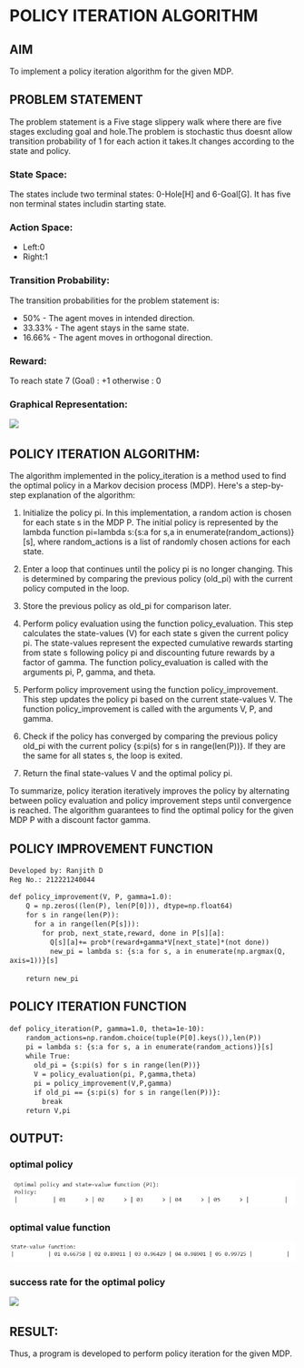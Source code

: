 # POLICY ITERATION ALGORITHM

## AIM
To implement a policy iteration algorithm for the given MDP.

## PROBLEM STATEMENT
The problem statement is a Five stage slippery walk where there are five stages excluding goal and hole.The problem is stochastic thus doesnt allow transition probability of 1 for each action it takes.It changes according to the state and policy.

### State Space:
The states include two terminal states: 0-Hole[H] and 6-Goal[G].
It has five non terminal states includin starting state.

### Action Space:
* Left:0
* Right:1

### Transition Probability:
The transition probabilities for the problem statement is:

* 50% - The agent moves in intended direction.
* 33.33% - The agent stays in the same state.
* 16.66% - The agent moves in orthogonal direction.

### Reward:
To reach state 7 (Goal) : +1 otherwise : 0

### Graphical Representation:

<img width="500"  src="https://github.com/Aashima02/policy-iteration-algorithm/assets/93427086/23c50d3f-ad11-49b5-8dc1-3f3338f54ec6">

## POLICY ITERATION ALGORITHM:
The algorithm implemented in the policy_iteration is a method used to find the optimal policy in a Markov decision process (MDP). Here's a step-by-step explanation of the algorithm:

1. Initialize the policy pi. In this implementation, a random action is chosen for each state s in the MDP P. The initial policy is represented by the lambda function pi=lambda s:{s:a for s,a in enumerate(random_actions)}[s], where random_actions is a list of randomly chosen actions for each state.

2. Enter a loop that continues until the policy pi is no longer changing. This is determined by comparing the previous policy (old_pi) with the current policy computed in the loop.

3. Store the previous policy as old_pi for comparison later.

4. Perform policy evaluation using the function policy_evaluation. This step calculates the state-values (V) for each state s given the current policy pi. The state-values represent the expected cumulative rewards starting from state s following policy pi and discounting future rewards by a factor of gamma. The function policy_evaluation is called with the arguments pi, P, gamma, and theta.

5. Perform policy improvement using the function policy_improvement. This step updates the policy pi based on the current state-values V. The function policy_improvement is called with the arguments V, P, and gamma.

6. Check if the policy has converged by comparing the previous policy old_pi with the current policy {s:pi(s) for s in range(len(P))}. If they are the same for all states s, the loop is exited.

7. Return the final state-values V and the optimal policy pi.

To summarize, policy iteration iteratively improves the policy by alternating between policy evaluation and policy improvement steps until convergence is reached. The algorithm guarantees to find the optimal policy for the given MDP P with a discount factor gamma.
## POLICY IMPROVEMENT FUNCTION
~~~
Developed by: Ranjith D
Reg No.: 212221240044
~~~
~~~
def policy_improvement(V, P, gamma=1.0):
    Q = np.zeros((len(P), len(P[0])), dtype=np.float64)
    for s in range(len(P)):
      for a in range(len(P[s])):
        for prob, next_state,reward, done in P[s][a]:
          Q[s][a]+= prob*(reward+gamma*V[next_state]*(not done))
          new_pi = lambda s: {s:a for s, a in enumerate(np.argmax(Q, axis=1))}[s]

    return new_pi
~~~

## POLICY ITERATION FUNCTION
~~~
def policy_iteration(P, gamma=1.0, theta=1e-10):
    random_actions=np.random.choice(tuple(P[0].keys()),len(P))
    pi = lambda s: {s:a for s, a in enumerate(random_actions)}[s]
    while True:
      old_pi = {s:pi(s) for s in range(len(P))}
      V = policy_evaluation(pi, P,gamma,theta)
      pi = policy_improvement(V,P,gamma)
      if old_pi == {s:pi(s) for s in range(len(P))}:
        break
    return V,pi
~~~

## OUTPUT:
### optimal policy
![](https://github.com/RanjithD18/policy-iteration-algorithm/blob/main/1.png)
### optimal value function 
![](https://github.com/RanjithD18/policy-iteration-algorithm/blob/main/2.png)
### success rate for the optimal policy
![](https://github.com/RanjithD18/policy-iteration-algorithm/blob/main/3.png)
## RESULT:
Thus, a program is developed to perform policy iteration for the given MDP.
